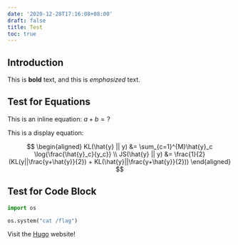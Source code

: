 ```yaml
---
date: '2020-12-28T17:16:08+08:00'
draft: false
title: Test
toc: true
---
```


## Introduction

This is **bold** text, and this is *emphasized* text.

## Test for Equations

This is an inline equation: $a + b = ?$

This is a display equation:

$$
\begin{aligned}
KL(\hat{y} || y) &= \sum_{c=1}^{M}\hat{y}_c \log{\frac{\hat{y}_c}{y_c}} \\
JS(\hat{y} || y) &= \frac{1}{2}(KL(y||\frac{y+\hat{y}}{2}) + KL(\hat{y}||\frac{y+\hat{y}}{2}))
\end{aligned}
$$

## Test for Code Block

```python
import os

os.system("cat /flag")
```

Visit the [Hugo](https://gohugo.io) website!
